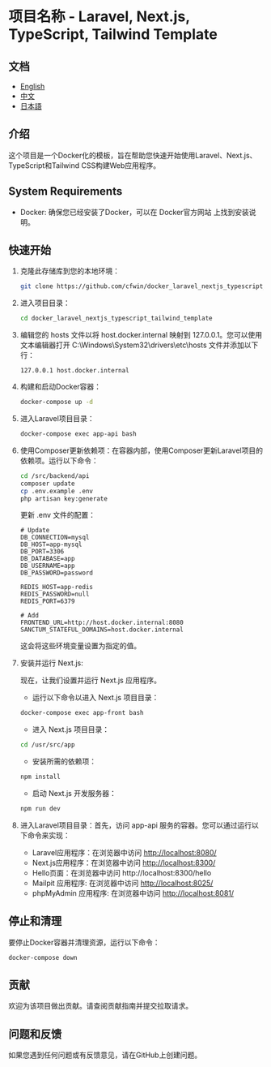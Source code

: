 # 项目名称 - Laravel, Next.js, TypeScript, Tailwind Template

## 文档
- [English](/README.md)
- [中文](/docs/ZH.md)
- [日本語](/docs/JA.md)

## 介绍
这个项目是一个Docker化的模板，旨在帮助您快速开始使用Laravel、Next.js、TypeScript和Tailwind CSS构建Web应用程序。

## System Requirements
- Docker: 确保您已经安装了Docker，可以在 Docker官方网站 上找到安装说明。

## 快速开始
1. 克隆此存储库到您的本地环境：
   ```bash
   git clone https://github.com/cfwin/docker_laravel_nextjs_typescript_tailwind_template.git
   ```
2. 进入项目目录：
   ```bash
   cd docker_laravel_nextjs_typescript_tailwind_template
   ```
3. 编辑您的 hosts 文件以将 host.docker.internal 映射到 127.0.0.1。您可以使用文本编辑器打开 C:\Windows\System32\drivers\etc\hosts 文件并添加以下行：
   ```plaintext
   127.0.0.1 host.docker.internal
   ```
4. 构建和启动Docker容器：
   ```bash
   docker-compose up -d
   ```
5. 进入Laravel项目目录：
   ```bash
   docker-compose exec app-api bash
   ```
6. 使用Composer更新依赖项：在容器内部，使用Composer更新Laravel项目的依赖项。运行以下命令：
   ```bash
   cd /src/backend/api
   composer update
   cp .env.example .env
   php artisan key:generate
   ```
   更新 .env 文件的配置：
   ```plaintext
   # Update
   DB_CONNECTION=mysql
   DB_HOST=app-mysql
   DB_PORT=3306
   DB_DATABASE=app
   DB_USERNAME=app
   DB_PASSWORD=password
   
   REDIS_HOST=app-redis
   REDIS_PASSWORD=null
   REDIS_PORT=6379
   
   # Add
   FRONTEND_URL=http://host.docker.internal:8080
   SANCTUM_STATEFUL_DOMAINS=host.docker.internal
   ```
   这会将这些环境变量设置为指定的值。
   
7. 安装并运行 Next.js:

   现在，让我们设置并运行 Next.js 应用程序。
   
   - 运行以下命令以进入 Next.js 项目目录：
   ```bash
   docker-compose exec app-front bash
   ```
   - 进入 Next.js 项目目录：
   ```bash
   cd /usr/src/app
   ```
   - 安装所需的依赖项：
   ```bash
   npm install
   ```
   - 启动 Next.js 开发服务器：
   ```bash
   npm run dev
   ```

7. 进入Laravel项目目录：首先，访问 app-api 服务的容器。您可以通过运行以下命令来实现：
    - Laravel应用程序：在浏览器中访问 [http://localhost:8080/](http://localhost:8080/)
    - Next.js应用程序：在浏览器中访问 [http://localhost:8300/](http://localhost:8300/)
    - Hello页面：在浏览器中访问 http://localhost:8300/hello
    - Mailpit 应用程序: 在浏览器中访问 [http://localhost:8025/](http://localhost:8025/)
    - phpMyAdmin 应用程序: 在浏览器中访问 [http://localhost:8081/](http://localhost:8081/)

## 停止和清理

要停止Docker容器并清理资源，运行以下命令：
   ```bash
   docker-compose down
   ```
## 贡献

欢迎为该项目做出贡献。请查阅贡献指南并提交拉取请求。

## 问题和反馈

如果您遇到任何问题或有反馈意见，请在GitHub上创建问题。

